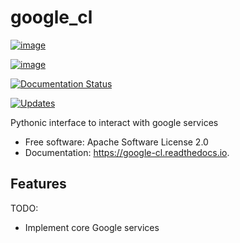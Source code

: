 google\_cl
==========

[![image](https://img.shields.io/pypi/v/google_cl.svg)](https://pypi.python.org/pypi/google_cl)

[![image](https://img.shields.io/travis/vinitkumar/google_cl.svg)](https://travis-ci.org/vinitkumar/google_cl)

[![Documentation Status](https://readthedocs.org/projects/google-cl/badge/?version=latest)](https://google-cl.readthedocs.io/en/latest/?badge=latest)

[![Updates](https://pyup.io/repos/github/vinitkumar/google_cl/shield.svg)](https://pyup.io/repos/github/vinitkumar/google_cl/)

Pythonic interface to interact with google services

-   Free software: Apache Software License 2.0
-   Documentation: <https://google-cl.readthedocs.io>.

Features
--------

TODO:

-   Implement core Google services

